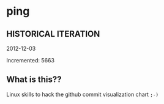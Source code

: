 # ping

## HISTORICAL ITERATION
2012-12-03

Incremented: 5663

## What is this?? 
Linux skills to hack the github commit visualization chart `;-)`
